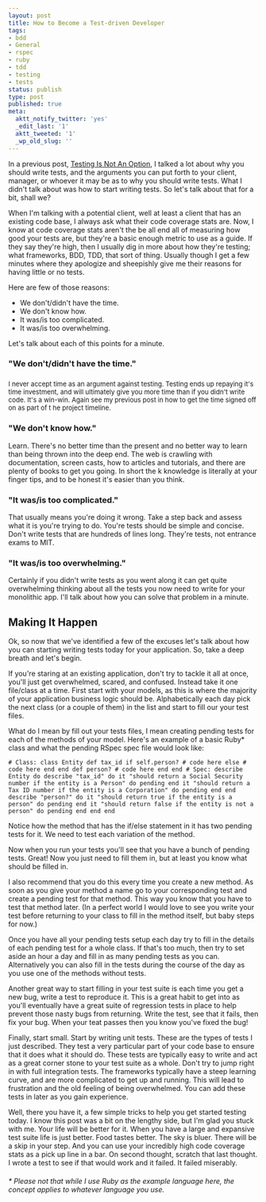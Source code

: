 ```yaml
---
layout: post
title: How to Become a Test-driven Developer
tags:
- bdd
- General
- rspec
- ruby
- tdd
- testing
- tests
status: publish
type: post
published: true
meta:
  aktt_notify_twitter: 'yes'
  _edit_last: '1'
  aktt_tweeted: '1'
  _wp_old_slug: ''
---
```

In a previous post, <a href="http://www.metabates.com/2010/07/01/testing-is-not-an-option/" target="_blank">Testing Is Not An Option</a>, I talked a lot about why you should write tests, and the arguments you can put forth to your client, manager, or whoever it may be as to why you should write tests. What I didn't talk about was how to start writing tests. So let's talk about that for a bit, shall we?

When I'm talking with a potential client, well at least a client that has an existing code base, I always ask what their code coverage stats are. Now, I know at code coverage stats aren't the be all end all of measuring how good your tests are, but they're a basic enough metric to use as a guide. If they say they're high, then I usually dig in more about how they're testing; what frameworks, BDD, TDD, that sort of thing. Usually though I get a few minutes where they apologize and sheepishly give me their reasons for having little or no tests.

Here are few of those reasons:
<ul>
	<li>We don't/didn't have the time.</li>
	<li>We don't know how.</li>
	<li>It was/is too complicated.</li>
	<li>It was/is too overwhelming.</li>
</ul>
Let's talk about each of this points for a minute.
<h3>"We don't/didn't have the time."</h3>
<h3><span style="font-weight: normal; font-size: 13px;">I never accept time as an argument against testing. Testing ends up repaying it's time investment, and will ultimately give you more time than if you didn't write code. It's a win-win. Again see my previous post in how to get the time signed off on as part of t he project timeline.</span></h3>
<h3>"We don't know how."</h3>
Learn. There's no better time than the present and no better way to learn than being thrown into the deep end. The web is crawling with documentation, screen casts, how to articles and tutorials, and there are plenty of books to get you going. In short the k knowledge is literally at your finger tips, and to be honest it's easier than you think.
<h3>"It was/is too complicated."</h3>
That usually means you're doing it wrong. Take a step back and assess what it is you're trying to do. You're tests should be simple and concise. Don't write tests that are hundreds of lines long. They're tests, not entrance exams to MIT.
<h3>"It was/is too overwhelming."</h3>
Certainly if you didn't write tests as you went along it can get quite overwhelming thinking about all the tests you now need to write for your monolithic app. I'll talk about how you can solve that problem in a minute.
<h2>Making It Happen</h2>
Ok, so now that we've identified a few of the excuses let's talk about how you can starting writing tests today for your application. So, take a deep breath and let's begin.

If you're staring at an existing application, don't try to tackle it all at once, you'll just get overwhelmed, scared, and confused. Instead take it one file/class at a time. First start with your models, as this is where the majority of your application business logic should be. Alphabetically each day pick the next class (or a couple of them) in the list and start to fill our your test files.

What do I mean by fill out your tests files, I mean creating pending tests for each of the methods of your model. Here's an example of a basic Ruby* class and what the pending RSpec spec file would look like:
<pre><code># Class: class Entity def tax_id if self.person? # code here else # code here end end def person? # code here end end # Spec: describe Entity do describe "tax_id" do it "should return a Social Security number if the entity is a Person" do pending end it "should return a Tax ID number if the entity is a Corporation" do pending end end describe "person?" do it "should return true if the entity is a person" do pending end it "should return false if the entity is not a person" do pending end end end</code></pre>
Notice how the method that has the if/else statement in it has two pending tests for it. We need to test each variation of the method.

Now when you run your tests you'll see that you have a bunch of pending tests. Great! Now you just need to fill them in, but at least you know what should be filled in.

I also recommend that you do this every time you create a new method. As soon as you give your method a name go to your corresponding test and create a pending test for that method. This way you know that you have to test that method later. (In a perfect world I would love to see you write your test before returning to your class to fill in the method itself, but baby steps for now.)

Once you have all your pending tests setup each day try to fill in the details of each pending test for a whole class. If that's too much, then try to set aside an hour a day and fill in as many pending tests as you can. Alternatively you can also fill in the tests during the course of the day as you use one of the methods without tests.

Another great way to start filling in your test suite is each time you get a new bug, write a test to reproduce it. This is a great habit to get into as you'll eventually have a great suite of regression tests in place to help prevent those nasty bugs from returning. Write the test, see that it fails, then fix your bug. When your teat passes then you know you've fixed the bug!

Finally, start small. Start by writing unit tests. These are the types of tests I just described. They test a very particular part of your code base to ensure that it does what it should do. These tests are typically easy to write and act as a great corner stone to your test suite as a whole. Don't try to jump right in with full integration tests. The frameworks typically have a steep learning curve, and are more complicated to get up and running. This will lead to frustration and the old feeling of being overwhelmed. You can add these tests in later as you gain experience.

Well, there you have it, a few simple tricks to help you get started testing today. I know this post was a bit on the lengthy side, but I'm glad you stuck with me. Your life will be better for it. When you have a large and expansive test suite life is just better. Food tastes better. The sky is bluer. There will be a skip in your step. And you can use your incredibly high code coverage stats as a pick up line in a bar. On second thought, scratch that last thought. I wrote a test to see if that would work and it failed. It failed miserably.
<h6>* Please not that while I use Ruby as the example language here, the concept applies to whatever language you use.</h6>
